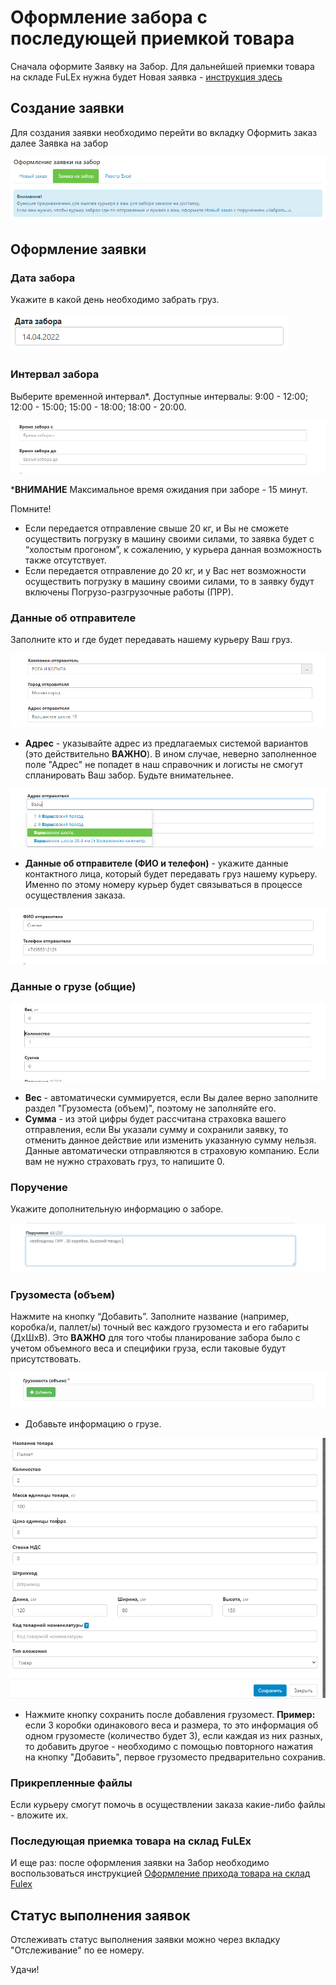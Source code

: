 # Оформление забора с последующей приемкой товара
Сначала оформите Заявку на Забор. Для дальнейшей приемки товара на складе FuLEx нужна будет Новая заявка - [инструкция здесь](invoice.md)

## Создание заявки
Для создания заявки необходимо перейти во вкладку Оформить заказ далее Заявка на забор

![reg_new](../../../_assets/personal_office/reg_new.png)

## Оформление заявки
### Дата забора
Укажите в какой день необходимо забрать груз.

![date](../../../_assets/personal_office/pick_up_date.png)

### Интервал забора
Выберите временной интервал*. 
Доступные интервалы: 
9:00 - 12:00; 12:00 - 15:00; 15:00 - 18:00; 18:00 - 20:00.

![interval](../../../_assets/personal_office/sampling_interval.png)

***ВНИМАНИЕ** Максимальное время ожидания при заборе - 15 минут. 

Помните!
- Если передается отправление свыше 20 кг, и Вы не сможете осуществить погрузку в машину своими силами, то заявка будет с “холостым прогоном”, к сожалению, у курьера данная возможность также отсутствует.
- Если передается отправление до 20 кг, и у Вас нет возможности осуществить погрузку в машину своими силами, то в заявку будут включены Погрузо-разгрузочные работы (ПРР).

### Данные об отправителе
Заполните кто и где будет передавать нашему курьеру Ваш груз.

![sender](../../../_assets/personal_office/sender_data.png)

* **Адрес** - указывайте адрес из предлагаемых системой вариантов (это действительно **ВАЖНО**). В ином случае, неверно заполненное поле "Адрес" не попадет в наш справочник и логисты не смогут спланировать Ваш забор. 
Будьте внимательнее.

![address](../../../_assets/personal_office/address.png)
* **Данные об отправителе (ФИО и телефон)** - укажите данные контактного лица, который будет передавать груз нашему курьеру. Именно по этому номеру курьер будет связываться в процессе осуществления заказа.

![sender](../../../_assets/personal_office/sender_data_2.png)  

### Данные о грузе (общие)

![cargo](../../../_assets/personal_office/cargo_data.png)
* **Вес** - автоматически суммируется, если Вы далее верно заполните раздел "Грузоместа (объем)", поэтому не заполняйте его.
* **Сумма** - из этой цифры будет рассчитана страховка вашего отправления, если Вы указали сумму и сохранили заявку, то отменить данное действие или изменить указанную сумму нельзя. Данные автоматически отправляются в страховую компанию. Если вам не нужно страховать груз, то напишите 0.

### Поручение
Укажите дополнительную информацию о заборе.

![assignment](../../../_assets/personal_office/assignment.png)
 
### Грузоместа (объем)
Нажмите на кнопку “Добавить”.
Заполните название (например, коробка/и, паллет/ы) точный вес каждого грузоместа и его габариты (ДхШхВ). Это **ВАЖНО** для того чтобы планирование забора было с учетом объемного веса и специфики груза, если таковые будут присутствовать. 

![cargo](../../../_assets/personal_office/cargo_spaces.png)

* Добавьте информацию о грузе. 

![cargo](../../../_assets/personal_office/cargo-spaces_data.png)
* Нажмите кнопку сохранить после добавления грузомест.
**Пример:** если 3 коробки одинакового веса и размера, то это информация об одном грузоместе (количество будет 3), если каждая из них разных, то добавить другое - необходимо с помощью повторного нажатия на кнопку "Добавить", первое грузоместо предварительно сохранив.

### Прикрепленные файлы
Если курьеру смогут помочь в осуществлении заказа какие-либо файлы - вложите их.

### Последующая приемка товара на склад FuLEx
И еще раз: после оформления заявки на Забор необходимо воспользоваться инструкцией [Оформление прихода товара на склад Fulex](invoice.md)

## Статус выполнения заявок
Отслеживать статус выполнения заявки можно через вкладку "Отслеживание" по ее номеру. 

Удачи!